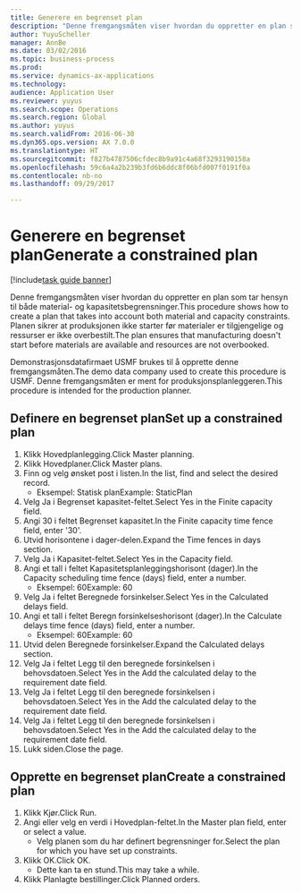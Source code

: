 ```yaml
--- 
title: Generere en begrenset plan
description: "Denne fremgangsmåten viser hvordan du oppretter en plan som tar hensyn til både material- og kapasitetsbegrensninger."
author: YuyuScheller
manager: AnnBe
ms.date: 03/02/2016
ms.topic: business-process
ms.prod: 
ms.service: dynamics-ax-applications
ms.technology: 
audience: Application User
ms.reviewer: yuyus
ms.search.scope: Operations
ms.search.region: Global
ms.author: yuyus
ms.search.validFrom: 2016-06-30
ms.dyn365.ops.version: AX 7.0.0
ms.translationtype: HT
ms.sourcegitcommit: f827b4787506cfdec8b9a91c4a68f3293190158a
ms.openlocfilehash: 59c6a4a2b239b3fd6b6ddc8f06bfd007f0191f0a
ms.contentlocale: nb-no
ms.lasthandoff: 09/29/2017

---
```

# <a name="generate-a-constrained-plan"></a><span data-ttu-id="5fea9-103">Generere en begrenset plan</span><span class="sxs-lookup"><span data-stu-id="5fea9-103">Generate a constrained plan</span></span>

[!include[task guide banner](../../includes/task-guide-banner.md)]

<span data-ttu-id="5fea9-104">Denne fremgangsmåten viser hvordan du oppretter en plan som tar hensyn til både material- og kapasitetsbegrensninger.</span><span class="sxs-lookup"><span data-stu-id="5fea9-104">This procedure shows how to create a plan that takes into account both material and capacity constraints.</span></span> <span data-ttu-id="5fea9-105">Planen sikrer at produksjonen ikke starter før materialer er tilgjengelige og ressurser er ikke overbestilt.</span><span class="sxs-lookup"><span data-stu-id="5fea9-105">The plan ensures that manufacturing doesn't start before materials are available and resources are not overbooked.</span></span> 

<span data-ttu-id="5fea9-106">Demonstrasjonsdatafirmaet USMF brukes til å opprette denne fremgangsmåten.</span><span class="sxs-lookup"><span data-stu-id="5fea9-106">The demo data company used to create this procedure is USMF.</span></span> <span data-ttu-id="5fea9-107">Denne fremgangsmåten er ment for produksjonsplanleggeren.</span><span class="sxs-lookup"><span data-stu-id="5fea9-107">This procedure is intended for the production planner.</span></span>


## <a name="set-up-a-constrained-plan"></a><span data-ttu-id="5fea9-108">Definere en begrenset plan</span><span class="sxs-lookup"><span data-stu-id="5fea9-108">Set up a constrained plan</span></span>
1. <span data-ttu-id="5fea9-109">Klikk Hovedplanlegging.</span><span class="sxs-lookup"><span data-stu-id="5fea9-109">Click Master planning.</span></span>
2. <span data-ttu-id="5fea9-110">Klikk Hovedplaner.</span><span class="sxs-lookup"><span data-stu-id="5fea9-110">Click Master plans.</span></span>
3. <span data-ttu-id="5fea9-111">Finn og velg ønsket post i listen.</span><span class="sxs-lookup"><span data-stu-id="5fea9-111">In the list, find and select the desired record.</span></span>
    * <span data-ttu-id="5fea9-112">Eksempel: Statisk plan</span><span class="sxs-lookup"><span data-stu-id="5fea9-112">Example: StaticPlan</span></span>  
4. <span data-ttu-id="5fea9-113">Velg Ja i Begrenset kapasitet-feltet.</span><span class="sxs-lookup"><span data-stu-id="5fea9-113">Select Yes in the Finite capacity field.</span></span>
5. <span data-ttu-id="5fea9-114">Angi 30 i feltet Begrenset kapasitet.</span><span class="sxs-lookup"><span data-stu-id="5fea9-114">In the Finite capacity time fence field, enter '30'.</span></span>
6. <span data-ttu-id="5fea9-115">Utvid horisontene i dager-delen.</span><span class="sxs-lookup"><span data-stu-id="5fea9-115">Expand the Time fences in days section.</span></span>
7. <span data-ttu-id="5fea9-116">Velg Ja i Kapasitet-feltet.</span><span class="sxs-lookup"><span data-stu-id="5fea9-116">Select Yes in the Capacity field.</span></span>
8. <span data-ttu-id="5fea9-117">Angi et tall i feltet Kapasitetsplanleggingshorisont (dager).</span><span class="sxs-lookup"><span data-stu-id="5fea9-117">In the Capacity scheduling time fence (days) field, enter a number.</span></span>
    * <span data-ttu-id="5fea9-118">Eksempel: 60</span><span class="sxs-lookup"><span data-stu-id="5fea9-118">Example: 60</span></span>  
9. <span data-ttu-id="5fea9-119">Velg Ja i feltet Beregnede forsinkelser.</span><span class="sxs-lookup"><span data-stu-id="5fea9-119">Select Yes in the Calculated delays field.</span></span>
10. <span data-ttu-id="5fea9-120">Angi et tall i feltet Beregn forsinkelseshorisont (dager).</span><span class="sxs-lookup"><span data-stu-id="5fea9-120">In the Calculate delays time fence (days) field, enter a number.</span></span>
    * <span data-ttu-id="5fea9-121">Eksempel: 60</span><span class="sxs-lookup"><span data-stu-id="5fea9-121">Example: 60</span></span>  
11. <span data-ttu-id="5fea9-122">Utvid delen Beregnede forsinkelser.</span><span class="sxs-lookup"><span data-stu-id="5fea9-122">Expand the Calculated delays section.</span></span>
12. <span data-ttu-id="5fea9-123">Velg Ja i feltet Legg til den beregnede forsinkelsen i behovsdatoen.</span><span class="sxs-lookup"><span data-stu-id="5fea9-123">Select Yes in the Add the calculated delay to the requirement date field.</span></span>
13. <span data-ttu-id="5fea9-124">Velg Ja i feltet Legg til den beregnede forsinkelsen i behovsdatoen.</span><span class="sxs-lookup"><span data-stu-id="5fea9-124">Select Yes in the Add the calculated delay to the requirement date field.</span></span>
14. <span data-ttu-id="5fea9-125">Velg Ja i feltet Legg til den beregnede forsinkelsen i behovsdatoen.</span><span class="sxs-lookup"><span data-stu-id="5fea9-125">Select Yes in the Add the calculated delay to the requirement date field.</span></span>
15. <span data-ttu-id="5fea9-126">Lukk siden.</span><span class="sxs-lookup"><span data-stu-id="5fea9-126">Close the page.</span></span>

## <a name="create-a-constrained-plan"></a><span data-ttu-id="5fea9-127">Opprette en begrenset plan</span><span class="sxs-lookup"><span data-stu-id="5fea9-127">Create a constrained plan</span></span>
1. <span data-ttu-id="5fea9-128">Klikk Kjør.</span><span class="sxs-lookup"><span data-stu-id="5fea9-128">Click Run.</span></span>
2. <span data-ttu-id="5fea9-129">Angi eller velg en verdi i Hovedplan-feltet.</span><span class="sxs-lookup"><span data-stu-id="5fea9-129">In the Master plan field, enter or select a value.</span></span>
    * <span data-ttu-id="5fea9-130">Velg planen som du har definert begrensninger for.</span><span class="sxs-lookup"><span data-stu-id="5fea9-130">Select the plan for which you have set up constraints.</span></span>  
3. <span data-ttu-id="5fea9-131">Klikk OK.</span><span class="sxs-lookup"><span data-stu-id="5fea9-131">Click OK.</span></span>
    * <span data-ttu-id="5fea9-132">Dette kan ta en stund.</span><span class="sxs-lookup"><span data-stu-id="5fea9-132">This may take a while.</span></span>  
4. <span data-ttu-id="5fea9-133">Klikk Planlagte bestillinger.</span><span class="sxs-lookup"><span data-stu-id="5fea9-133">Click Planned orders.</span></span>


